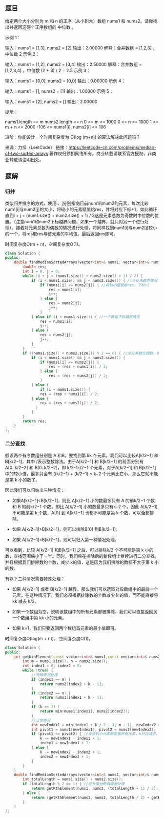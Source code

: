 ## 题目

给定两个大小分别为 m 和 n 的正序（从小到大）数组 nums1 和 nums2。请你找出并返回这两个正序数组的 中位数 。

 

示例 1：

输入：nums1 = [1,3], nums2 = [2]
输出：2.00000
解释：合并数组 = [1,2,3] ，中位数 2
示例 2：

输入：nums1 = [1,2], nums2 = [3,4]
输出：2.50000
解释：合并数组 = [1,2,3,4] ，中位数 (2 + 3) / 2 = 2.5
示例 3：

输入：nums1 = [0,0], nums2 = [0,0]
输出：0.00000
示例 4：

输入：nums1 = [], nums2 = [1]
输出：1.00000
示例 5：

输入：nums1 = [2], nums2 = []
输出：2.00000


提示：

nums1.length == m
nums2.length == n
0 <= m <= 1000
0 <= n <= 1000
1 <= m + n <= 2000
-106 <= nums1[i], nums2[i] <= 106


进阶：你能设计一个时间复杂度为 O(log (m+n)) 的算法解决此问题吗？

来源：力扣（LeetCode）
链接：https://leetcode-cn.com/problems/median-of-two-sorted-arrays
著作权归领扣网络所有。商业转载请联系官方授权，非商业转载请注明出处。

## 题解

### 归并

类似归并排序的方式，使用i、j分别指向目前num1和num2的元素，每次比较num1[i]与num2[j]的大小，将较小的元素赋值给res，并将对应下标+1，如此循环直到i + j = (num1.size() + num2.size() + 1) / 2这是元素总数为奇数时中位数的位置。（注意num1和num2下标越界问题，如果一个越界，就只对另一个进行处理）。接着对元素总数为偶数的情况进行处理，将同样找到num1[i]与num2[j]较小的一个，将res取res与该元素的平均值。最后返回res即可。

时间复杂度O(m + n)，空间复杂度O(1)。

```c++
class Solution {
public:
    double findMedianSortedArrays(vector<int>& nums1, vector<int>& nums2) {
        double res;
        int i = 0, j = 0;
        while (i + j < (nums1.size() + nums2.size() + 1) / 2) {
            if (i < nums1.size() && j < nums2.size()) { //下标未越界情况
                if (nums1[i] <= nums2[j]) { //将较小值赋给res，下标+1
                    res = nums1[i];
                    i++;
                } else {
                    res = nums2[j];
                    j++;
                }
            } else if (i < nums1.size()) { //一个数组下标越界情况
                res = nums1[i];
                i++;
            } else {
                res = nums2[j];
                j++;
            }
        }
        if ((nums1.size() + nums2.size()) % 2 == 0) { //总元素数位偶数，取下一个元素并取二者均值，取元素过程与之前相同
            if (i < nums1.size() && j < nums2.size()) {
                if (nums1[i] <= nums2[j]) {
                    res = (res + nums1[i]) / 2;
                } else {
                    res = (res + nums2[j]) / 2;
                }
            } else {
                if (i < nums1.size()) {
                res = (res + nums1[i]) / 2;
            } else {
                res = (res + nums2[j]) / 2;
              }
            }
        }
        return res;
    }
};
```

### 二分查找

假设两个有序数组分别是 A 和B。要找到第 kk 个元素，我们可以比较A[k/2−1] 和B[k/2−1]，其中 /表示整数除法。由于A[k/2−1] 和 B[k/2−1] 的前面分别有A[0..k/2−2] 和 B[0..k/2−2]，即 k/2-1k/2−1 个元素，对于A[k/2−1] 和 B[k/2−1] 中的较小值，最多只会有 ((k/2−1) + (k/2−1) ≤ k−2 个元素比它小，那么它就不能是第 k 小的数了。

因此我们可以归纳出三种情况：

- 如果A[k/2−1]<B[k/2−1]，则比 A[k/2−1] 小的数最多只有 A 的前k/2−1 个数和 B 的前k/2−1 个数，即比 A[k/2−1] 小的数最多只有k−2 个，因此 A[k/2−1] 不可能是第 k 个数，A[0] 到 A[k/2−1] 也都不可能是第 k 个数，可以全部排除。

- 如果 A[k/2−1]>B[k/2−1]，则可以排除B[0] 到B[k/2−1]。

- 如果 A[k/2−1]=B[k/2−1]，则可以归入第一种情况处理。

可以看到，比较 A[k/2−1] 和B[k/2−1] 之后，可以排除k/2 个不可能是第 k 小的数，查找范围缩小了一半。同时，我们将在排除后的新数组上继续进行二分查找，并且根据我们排除数的个数，减少 k的值，这是因为我们排除的数都不大于第 k 小的数。

有以下三种情况需要特殊处理：

- 如果 A[k/2−1] 或者 B[k/2−1] 越界，那么我们可以选取对应数组中的最后一个元素。在这种情况下，我们必须根据排除数的个数减少 k 的值，而不能直接将 kk 减去 k/2。

- 如果一个数组为空，说明该数组中的所有元素都被排除，我们可以直接返回另一个数组中第 kk 小的元素。

- 如果 k=1，我们只要返回两个数组首元素的最小值即可。

时间复杂度O(log(m + n))， 空间复杂度O(1)。

```c++
class Solution {
public:
    int getKthElement(const vector<int>& nums1,const vector<int>& nums2, int k) {
        int m = nums1.size(), n = nums2.size();
        int index1 = 0, index2 = 0;
        while (true) {
            //特殊情况处理
            if (index1 == m) {
                return nums2[index2 + k - 1];
            }
            if (index2 == n) {
                return nums1[index1 + k - 1];
            }
            if (k == 1) {
                return min(nums1[index1], nums2[index2]);
            }
            //正常情况
            int newIndex1 = min(index1 + k / 2 - 1, m - 1), newIndex2 = min(index2 + k / 2 - 1, n - 1);
            int pivot1 = nums1[newIndex1], pivot2 = nums2[newIndex2];
            if (pivot1 <= pivot2) { //舍去较小元素的前面所有元素，k对应减少，对应数组起始下标后移
                k -= newIndex1 - index1 + 1;
                index1 = newIndex1 + 1;
            } else {
                k -= newIndex2 - index2 + 1;
                index2 = newIndex2 + 1;
            }
        }
    }
    double findMedianSortedArrays(vector<int>& nums1, vector<int>& nums2) {
        int totalLength = nums1.size() + nums2.size();
        if (totalLength % 2 == 1) { //总长度分奇偶情况处理
            return getKthElement(nums1, nums2, (totalLength + 1) / 2);
        } else {
            return (getKthElement(nums1, nums2, totalLength / 2) + getKthElement(nums1, nums2, totalLength / 2 + 1)) / 2.0;
        }
    }
};
```

